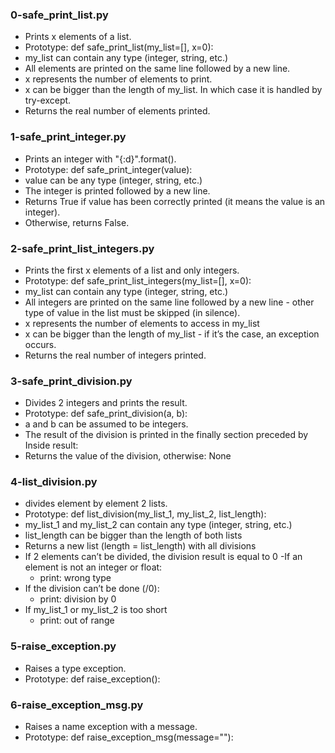 ### 0-safe_print_list.py
- Prints x elements of a list.
- Prototype: def safe_print_list(my_list=[], x=0):
- my_list can contain any type (integer, string, etc.)
- All elements are printed on the same line followed by a new line.
- x represents the number of elements to print.
- x can be bigger than the length of my_list. In which case it is handled by
try-except.
- Returns the real number of elements printed.
### 1-safe_print_integer.py
- Prints an integer with "{:d}".format().
- Prototype: def safe_print_integer(value):
- value can be any type (integer, string, etc.)
- The integer is printed followed by a new line.
- Returns True if value has been correctly printed (it means the value is an
integer).
- Otherwise, returns False.
### 2-safe_print_list_integers.py
- Prints the first x elements of a list and only integers.
- Prototype: def safe_print_list_integers(my_list=[], x=0):
- my_list can contain any type (integer, string, etc.)
- All integers are printed on the same line followed by a new line -
other type of value in the list must be skipped (in silence).
- x represents the number of elements to access in my_list
- x can be bigger than the length of my_list - if it’s the case, an exception
occurs.
- Returns the real number of integers printed.
### 3-safe_print_division.py
- Divides 2 integers and prints the result.
- Prototype: def safe_print_division(a, b):
- a and b can be assumed to be integers.
- The result of the division is printed in the finally section preceded by
Inside result:
- Returns the value of the division, otherwise: None
### 4-list_division.py
- divides element by element 2 lists.
- Prototype: def list_division(my_list_1, my_list_2, list_length):
- my_list_1 and my_list_2 can contain any type (integer, string, etc.)
- list_length can be bigger than the length of both lists
- Returns a new list (length = list_length) with all divisions
- If 2 elements can’t be divided, the division result is equal to 0
-If an element is not an integer or float:
	- print: wrong type
- If the division can’t be done (/0):
	- print: division by 0
- If my_list_1 or my_list_2 is too short
	- print: out of range
### 5-raise_exception.py
- Raises a type exception.
- Prototype: def raise_exception():
### 6-raise_exception_msg.py
- Raises a name exception with a message.
- Prototype: def raise_exception_msg(message=""):
